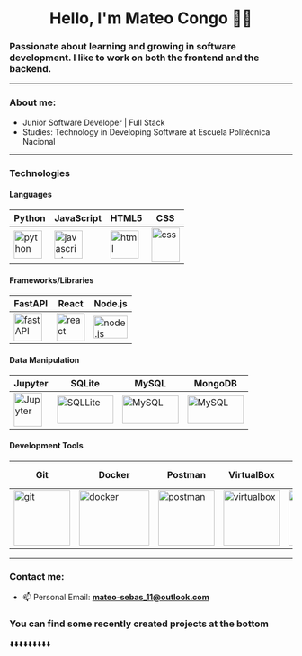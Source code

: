 <h1 align="center">Hello, I'm Mateo Congo 👋🏽</h1>

### Passionate about learning and growing in software development. I like to work on both the frontend and the backend.

---

### About me:

- Junior Software Developer | Full Stack
- Studies: Technology in Developing Software at Escuela Politécnica Nacional

---

### Technologies

#### Languages
| Python | JavaScript | HTML5 | CSS |
|--------|------------|-------|-----|
| <img src="https://prepinstadotcom.s3.ap-south-1.amazonaws.com/wp-content/uploads/2020/07/python-removebg-preview.webp" alt="python" width="50" height="50"/> | <img src="https://cdn2.iconfinder.com/data/icons/designer-skills/128/code-programming-javascript-software-develop-command-language-512.png" alt="javascript" width="50" height="50"/> | <img src="https://serprogramador.com.ar/wp-content/uploads/2018/09/Html5_diseno_web-1.png" alt="html" width="50" height="50"/> | <img src="https://upload.wikimedia.org/wikipedia/commons/thumb/d/d5/CSS3_logo_and_wordmark.svg/800px-CSS3_logo_and_wordmark.svg.png" alt="css" width="50" height="60"/> |

#### Frameworks/Libraries
| FastAPI | React | Node.js |
|---------|-------|---------|
| <img src="https://cdn.worldvectorlogo.com/logos/fastapi.svg" alt="fastAPI" width="50" height="50"/> | <img src="https://upload.wikimedia.org/wikipedia/commons/thumb/4/47/React.svg/1200px-React.svg.png" alt="react" width="50" height="50"/> | <img src="https://upload.wikimedia.org/wikipedia/commons/thumb/d/d9/Node.js_logo.svg/1200px-Node.js_logo.svg.png" alt="node.js" width="60" height="40"/> |

#### Data Manipulation
| Jupyter | SQLite | MySQL | MongoDB |
|---------|--------|-------|-------|
| <img src="https://upload.wikimedia.org/wikipedia/commons/thumb/3/38/Jupyter_logo.svg/883px-Jupyter_logo.svg.png" alt="Jupyter" width="50" height="60"/> | <img src="https://upload.wikimedia.org/wikipedia/commons/thumb/3/38/SQLite370.svg/2560px-SQLite370.svg.png" alt="SQLLite" width="100" height="50"/> | <img src="https://zonatecnologicaecc.com/wp-content/uploads/2022/11/MySQL-logo.png" alt="MySQL" width="100" height="50"/> | <img src="https://upload.wikimedia.org/wikipedia/commons/thumb/9/93/MongoDB_Logo.svg/2560px-MongoDB_Logo.svg.png" alt="MySQL" width="100" height="50"/>|


#### Development Tools
| Git | Docker | Postman | VirtualBox | Swagger | Visual Studio Code | PyCharm |
|-----|--------|---------|------------|---------|--------------------|---------|
| <img src="https://upload.wikimedia.org/wikipedia/commons/thumb/3/3f/Git_icon.svg/2048px-Git_icon.svg.png" alt="git" width="100" height="100"/> | <img src="https://1000logos.net/wp-content/uploads/2021/11/Docker-Logo-2013.png" alt="docker" width="125" height="100"/> | <img src="https://cdn.worldvectorlogo.com/logos/postman.svg" alt="postman" width="100" height="100"/> | <img src="https://upload.wikimedia.org/wikipedia/commons/d/d5/Virtualbox_logo.png" alt="virtualbox" width="100" height="100"/> | <img src="https://static-00.iconduck.com/assets.00/swagger-icon-1024x1024-09037v1r.png" alt="swagger" width="100" height="100"/> | <img src="https://uxwing.com/wp-content/themes/uxwing/download/brands-and-social-media/visual-studio-code-icon.png" alt="visual studio code" width="100" height="100"/> | <img src="https://upload.wikimedia.org/wikipedia/commons/thumb/1/1d/PyCharm_Icon.svg/250px-PyCharm_Icon.svg.png" alt="PyCharm" width="100" height="100"/> |


---

### Contact me:

- 📫 Personal Email: **mateo-sebas_11@outlook.com**


### You can find some recently created projects at the bottom

  ⬇️⬇️⬇️⬇️⬇️⬇️⬇️⬇️⬇️
